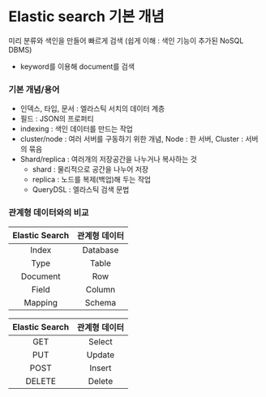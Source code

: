 # Elastic search 기본 개념

미리 분류와 색인을 만들어 빠르게 검색 (쉽게 이해 :  색인 기능이 추가된 NoSQL DBMS)

- keyword를 이용해 document를 검색



### 기본 개념/용어

- 인덱스, 타입, 문서 : 엘라스틱 서치의 데이터 계층
- 필드 : JSON의 프로퍼티
- indexing : 색인 데이터를 만드는 작업
- cluster/node : 여러 서버를 구동하기 위한 개념, Node : 한 서버, Cluster : 서버의 묶음
- Shard/replica : 여러개의 저장공간을 나누거나 복사하는 것
  - shard : 물리적으로 공간을 나누어 저장
  - replica : 노드를 복제(백업)해 두는 작업
  - QueryDSL : 엘라스틱 검색 문법



### 관계형 데이터와의 비교

| Elastic Search | 관계형 데이터  |
| :------------: | :------: |
|     Index      | Database |
|      Type      |  Table   |
|    Document    |   Row    |
|     Field      |  Column  |
|    Mapping     |  Schema  |

| Elastic Search | 관계형 데이터 |
| :------------: | :-----: |
|      GET       | Select  |
|      PUT       | Update  |
|      POST      | Insert  |
|     DELETE     | Delete  |

